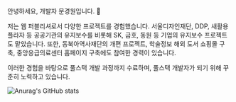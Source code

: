 안녕하세요, 개발자 문경원입니다. 👋

저는 웹 퍼블리셔로서 다양한 프로젝트를 경험했습니다. 
서울디자인재단, DDP, 새활용플라자 등 공공기관의 유지보수를 비롯해 SK, 금호, 동원 등 기업의 유지보수 프로젝트도 맡았습니다. 
또한, 동북아역사재단의 개편 프로젝트, 학술정보 해외 도서 쇼핑몰 구축, 중앙응급의료센터 홈페이지 구축에도 참여한 경력이 있습니다.

이러한 경험을 바탕으로 풀스택 개발 과정까지 수료하며, 풀스택 개발자가 되기 위해 꾸준히 노력하고 있습니다.


![Anurag's GitHub stats](https://github-readme-stats.vercel.app/api?username=Moontari_96&show_icons=true&theme=dracula)
